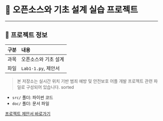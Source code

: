 # 📌 오픈소스와 기초 설계 실습 프로젝트 

---

## 📑 프로젝트 정보
| 구분 | 내용 |
| :--- | :--- |
| 과목 | 오픈소스와 기초 설계 |
| 파일 | `Lab1-1.py`, 제안서 |
> 본 저장소는 실시간 위치 기반 범죄 예방 및 안전보호 어플 개발 프로젝트 관련 파일로 구성되어 있습니다.
sorted
* `src/` 폴더: 파이썬 코드
* `doc/` 폴더: 문서 파일

[프로젝트 제안서 바로가기](./doc/)
